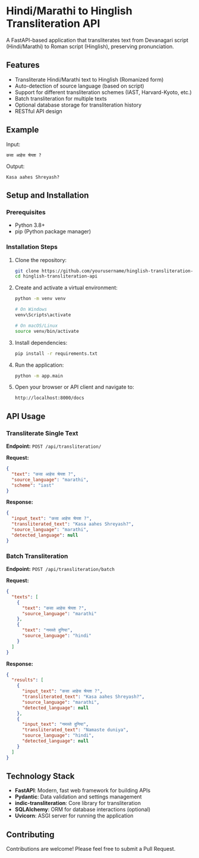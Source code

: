 # Hindi/Marathi to Hinglish Transliteration API

A FastAPI-based application that transliterates text from Devanagari script (Hindi/Marathi) to Roman script (Hinglish), preserving pronunciation.

## Features

- Transliterate Hindi/Marathi text to Hinglish (Romanized form)
- Auto-detection of source language (based on script)
- Support for different transliteration schemes (IAST, Harvard-Kyoto, etc.)
- Batch transliteration for multiple texts
- Optional database storage for transliteration history
- RESTful API design

## Example

Input:

```
कसा आहेस श्रेयश ?
```

Output:

```
Kasa aahes Shreyash?
```

## Setup and Installation

### Prerequisites

- Python 3.8+
- pip (Python package manager)

### Installation Steps

1. Clone the repository:

   ```bash
   git clone https://github.com/yourusername/hinglish-transliteration-api.git
   cd hinglish-transliteration-api
   ```

2. Create and activate a virtual environment:

   ```bash
   python -m venv venv

   # On Windows
   venv\Scripts\activate

   # On macOS/Linux
   source venv/bin/activate
   ```

3. Install dependencies:

   ```bash
   pip install -r requirements.txt
   ```

4. Run the application:

   ```bash
   python -m app.main
   ```

5. Open your browser or API client and navigate to:
   ```
   http://localhost:8000/docs
   ```

## API Usage

### Transliterate Single Text

**Endpoint:** `POST /api/transliteration/`

**Request:**

```json
{
  "text": "कसा आहेस श्रेयश ?",
  "source_language": "marathi",
  "scheme": "iast"
}
```

**Response:**

```json
{
  "input_text": "कसा आहेस श्रेयश ?",
  "transliterated_text": "Kasa aahes Shreyash?",
  "source_language": "marathi",
  "detected_language": null
}
```

### Batch Transliteration

**Endpoint:** `POST /api/transliteration/batch`

**Request:**

```json
{
  "texts": [
    {
      "text": "कसा आहेस श्रेयश ?",
      "source_language": "marathi"
    },
    {
      "text": "नमस्ते दुनिया",
      "source_language": "hindi"
    }
  ]
}
```

**Response:**

```json
{
  "results": [
    {
      "input_text": "कसा आहेस श्रेयश ?",
      "transliterated_text": "Kasa aahes Shreyash?",
      "source_language": "marathi",
      "detected_language": null
    },
    {
      "input_text": "नमस्ते दुनिया",
      "transliterated_text": "Namaste duniya",
      "source_language": "hindi",
      "detected_language": null
    }
  ]
}
```

## Technology Stack

- **FastAPI**: Modern, fast web framework for building APIs
- **Pydantic**: Data validation and settings management
- **indic-transliteration**: Core library for transliteration
- **SQLAlchemy**: ORM for database interactions (optional)
- **Uvicorn**: ASGI server for running the application

## Contributing

Contributions are welcome! Please feel free to submit a Pull Request.
